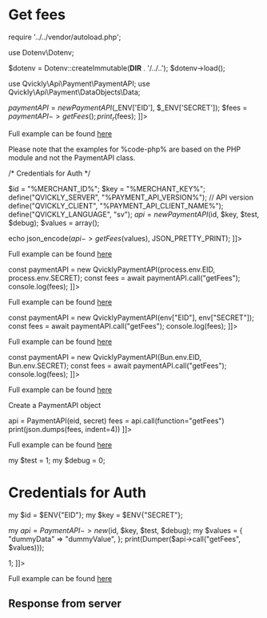 # Get fees

<include from="Snippets-PaymentAPI.md" element-id="snippet-header"></include>

<tabs>
    <tab title="%code-json%">
<code-block lang="json">
<![CDATA[
{
    "credentials": {
        "id": "%MERCHANT_ID%",
        "hash": "42d4daf5dfba7c37d72006ab5258b94248c2130473c5bcf64291f7dd3ab8bdfaedc6e8d2eaccf4f4be6a52b97408e02f8ab65076f368c4d9b56d2d1b1276c9e6",
        "version": "%PAYMENT_API_VERSION%",
        "client": "%PAYMENT_API_CLIENT_NAME%",
        "language": "sv",
        "time": 1714941161.606741
    },
    "data": {
        "dummyData": 1714941161606698000
    },
    "function": "getFees"
}
]]>
</code-block>
    </tab>

<tab title="%code-php%">
<code-block lang="php">
<![CDATA[
<?php
declare(strict_types=1);

require '../../vendor/autoload.php';

use Dotenv\Dotenv;

$dotenv = Dotenv::createImmutable(__DIR__ . '/../..');
$dotenv->load();

use Qvickly\Api\Payment\PaymentAPI;
use Qvickly\Api\Payment\DataObjects\Data;

$paymentAPI = new PaymentAPI($_ENV['EID'], $_ENV['SECRET']);
$fees = $paymentAPI->getFees();
print_r($fees);
]]>
</code-block>

Full example can be found [here](https://github.com/Billmate/qvickly-php-module/blob/main/examples/PaymentAPI/getFees.php)

Please note that the examples for %code-php% are based on the PHP module and not the PaymentAPI class.

</tab>

<tab title="%code-phplegacy%">
<code-block lang="PHP">
<![CDATA[
<?php
include('../PaymentAPI.php');
$test = true;
$debug = false;

/* Credentials for Auth */

$id = "%MERCHANT_ID%";
$key = "%MERCHANT_KEY%";
define("QVICKLY_SERVER", "%PAYMENT_API_VERSION%"); // API version
define("QVICKLY_CLIENT", "%PAYMENT_API_CLIENT_NAME%");
define("QVICKLY_LANGUAGE", "sv");
$api = new PaymentAPI($id, $key, $test, $debug);
$values = array();

echo json_encode($api->getFees($values), JSON_PRETTY_PRINT);
]]>
</code-block>

Full example can be found [here](https://github.com/Billmate/QvicklyAPISamples/blob/main/PHP.Legacy/examples/getFees.php)

</tab>

<tab title="%code-node%">
<code-block lang="javascript">
<![CDATA[
import { QvicklyPaymentAPI } from "../../PaymentAPI.js";

const paymentAPI = new QvicklyPaymentAPI(process.env.EID, process.env.SECRET);
const fees = await paymentAPI.call("getFees");
console.log(fees);
]]>
</code-block>

Full example can be found [here](https://github.com/Billmate/QvicklyAPISamples/blob/main/Node.JS/examples/PaymentAPI/getFees.js)

</tab>

<tab title="%code-deno%">
<code-block lang="javascript">
<![CDATA[
import {QvicklyPaymentAPI, env} from "../../PaymentAPI.ts";

const paymentAPI = new QvicklyPaymentAPI(env["EID"], env["SECRET"]);
const fees = await paymentAPI.call("getFees");
console.log(fees);
]]>
</code-block>

Full example can be found [here](https://github.com/Billmate/QvicklyAPISamples/blob/main/Deno/examples/PaymentAPI/getFees.ts)

</tab>

<tab title="%code-bun%">
<code-block lang="javascript">
<![CDATA[
import QvicklyPaymentAPI from "../../PaymentAPI";

const paymentAPI = new QvicklyPaymentAPI(Bun.env.EID, Bun.env.SECRET);
const fees = await paymentAPI.call("getFees");
console.log(fees);
]]>
</code-block>

Full example can be found [here](https://github.com/Billmate/QvicklyAPISamples/blob/main/Bun/examples/PaymentAPI/getFees.ts)

</tab>

  <tab title="%code-python%">
<code-block lang="Python">
<![CDATA[
from PaymentAPI import PaymentAPI

# Create a PaymentAPI object
api = PaymentAPI(eid, secret)
fees = api.call(function="getFees")
print(json.dumps(fees, indent=4))
]]>
</code-block>

Full example can be found [here](https://github.com/Billmate/QvicklyAPISamples/blob/main/Python/examples/PaymentAPI/getFees.py)

  </tab>

<tab title="%code-perl%">
<code-block lang="perl">
<![CDATA[
#!/usr/bin/perl
use strict;
use warnings;
use JSON::PP;
use Data::Dumper;
use lib '../..';
require "PaymentAPI.pl";
require "LoadEnv.pl";
LoadEnv('../../.env');

my $test = 1;
my $debug = 0;

# Credentials for Auth
my $id = $ENV{"EID"};
my $key = $ENV{"SECRET"};

my $api = PaymentAPI->new($id, $key, $test, $debug);
my $values = {
    "dummyData" => "dummyValue",
};
print(Dumper($api->call("getFees", $values)));

1;
]]>
</code-block>

Full example can be found [here](https://github.com/Billmate/QvicklyAPISamples/blob/main/Perl/examples/PaymentAPI/getFees.pl)

</tab>

</tabs>

## Response from server
<code-block lang="json">
<![CDATA[
{
    "credentials": {
        "hash": "cfddebfeae5696db3196ce15b226e8b25d71679c09d4f38ba512faada68cf65aff2997d253722f4ccee3ed132521f7168067e4e6c8d4cd7ca14e7e72d5ec419f",
        "logid": 1234567
    },
    "data": [
        {
            "feeid": "12345",
            "target": "customer",
            "amount_from": "101",
            "amount_to": "10000",
            "duedate_type": "none",
            "new_duedate": "0000-00-00",
            "country": "SE",
            "currency": "SEK",
            "fee": "1900",
            "fee_tax": "475",
            "fee_taxrate": "25",
            "expiration_date": "0000-00-00",
            "description": [
                {
                    "language": "sv",
                    "description": "Administrationsavgift"
                },
                {
                    "language": "en",
                    "description": "Service Fee"
                }
            ]
        }
    ]
}
]]>
</code-block>

<include from="Snippets-Examples.md" element-id="snippet-footer"></include>